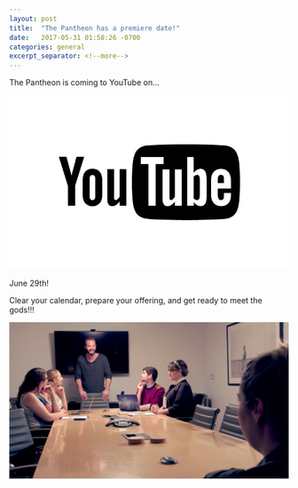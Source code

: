 ```yaml
---
layout: post
title:  "The Pantheon has a premiere date!"
date:   2017-05-31 01:58:26 -0700
categories: general
excerpt_separator: <!--more-->
---
```

The Pantheon is coming to YouTube on...

![youtube](/img/YouTube-logo-dark.png "YouTube")
<!--more-->

June 29th!

Clear your calendar, prepare your offering, and get ready to meet the gods!!!

![boardroom](/img/boardroom.png "Zeus and the gang")